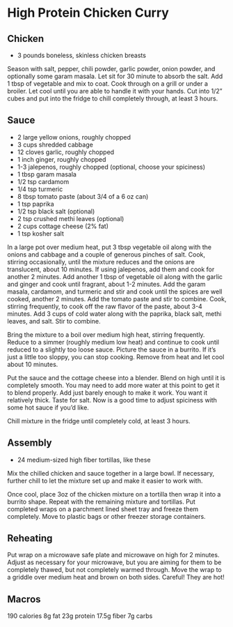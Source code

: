 # High Protein Chicken Curry

## Chicken

* 3 pounds boneless, skinless chicken breasts

Season with salt, pepper, chili powder, garlic powder, onion powder, and optionally some garam masala. 
Let sit for 30 minute to absorb the salt. Add 1 tbsp of vegetable and mix to coat. Cook through on a grill 
or under a broiler. Let cool until you are able to handle it with your hands. Cut into 1/2” cubes and put into 
the fridge to chill completely through, at least 3 hours.

## Sauce

* 2 large yellow onions, roughly chopped
* 3 cups shredded cabbage
* 12 cloves garlic, roughly chopped
* 1 inch ginger, roughly chopped
* 1-3 jalepenos, roughly chopped (optional, choose your spiciness)
* 1 tbsp garam masala
* 1/2 tsp cardamom
* 1/4 tsp turmeric
* 8 tbsp tomato paste (about 3/4 of a 6 oz can)
* 1 tsp paprika
* 1/2 tsp black salt (optional)
* 2 tsp crushed methi leaves (optional)
* 2 cups cottage cheese (2% fat)
* 1 tsp kosher salt

In a large pot over medium heat, put 3 tbsp vegetable oil along with the onions and cabbage and a couple of 
generous pinches of salt. Cook, stirring occasionally, until the mixture reduces and the onions are translucent, 
about 10 minutes. If using jalepenos, add them and cook for another 2 minutes. Add another 1 tbsp of vegetable oil 
along with the garlic and ginger and cook until fragrant, about 1-2 minutes. Add the garam masala, cardamom, and 
turmeric and stir and cook until the spices are well cooked, another 2 minutes. Add the tomato paste and stir to 
combine. Cook, stirring frequently, to cook off the raw flavor of the paste, about 3-4 minutes. Add 3 cups of cold 
water along with the paprika, black salt, methi leaves, and salt. Stir to combine.

Bring the mixture to a boil over medium high heat, stirring frequently. Reduce to a simmer (roughly medium low heat) 
and continue to cook until reduced to a slightly too loose sauce. Picture the sauce in a burrito. If it’s just a little 
too sloppy, you can stop cooking. Remove from heat and let cool about 10 minutes.

Put the sauce and the cottage cheese into a blender. Blend on high until it is completely smooth. You may need to add 
more water at this point to get it to blend properly. Add just barely enough to make it work. You want it relatively 
thick. Taste for salt. Now is a good time to adjust spiciness with some hot sauce if you’d like. 

Chill mixture in the fridge until completely cold, at least 3 hours.

## Assembly

* 24 medium-sized high fiber tortillas, like these

Mix the chilled chicken and sauce together in a large bowl. If necessary, further chill to let the mixture set up and 
make it easier to work with.

Once cool, place 3oz of the chicken mixture on a tortilla then wrap it into a burrito shape. Repeat with the remaining 
mixture and tortillas. Put completed wraps on a parchment lined sheet tray and freeze them completely. Move to plastic 
bags or other freezer storage containers.

## Reheating 

Put wrap on a microwave safe plate and microwave on high for 2 minutes. Adjust as necessary for your microwave, but you 
are aiming for them to be completely thawed, but not completely warmed through. Move the wrap to a griddle over medium 
heat and brown on both sides. Careful! They are hot!

## Macros

190 calories
8g fat
23g protein
17.5g fiber
7g carbs
